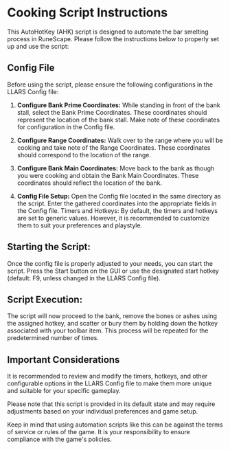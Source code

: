 # Cooking Script Instructions
This AutoHotKey (AHK) script is designed to automate the bar smelting process in RuneScape. Please follow the instructions below to properly set up and use the script:

## Config File
Before using the script, please ensure the following configurations in the LLARS Config file:

1. **Configure Bank Prime Coordinates:** While standing in front of the bank stall, select the Bank Prime Coordinates. These coordinates should represent the location of the bank stall. Make note of these coordinates for configuration in the Config file.

2. **Configure Range Coordinates:** Walk over to the range where you will be cooking and take note of the Range Coordinates. These coordinates should correspond to the location of the range.

3. **Configure Bank Main Coordinates:** Move back to the bank as though you were cooking and obtain the Bank Main Coordinates. These coordinates should reflect the location of the bank.

4. **Config File Setup:** Open the Config file located in the same directory as the script. Enter the gathered coordinates into the appropriate fields in the Config file.
Timers and Hotkeys:
By default, the timers and hotkeys are set to generic values. However, it is recommended to customize them to suit your preferences and playstyle.

## Starting the Script:
Once the config file is properly adjusted to your needs, you can start the script. Press the Start button on the GUI or use the designated start hotkey (default: F9, unless changed in the LLARS Config file).

## Script Execution:
The script will now proceed to the bank, remove the bones or ashes using the assigned hotkey, and scatter or bury them by holding down the hotkey associated with your toolbar item. This process will be repeated for the predetermined number of times.

## Important Considerations
It is recommended to review and modify the timers, hotkeys, and other configurable options in the LLARS Config file to make them more unique and suitable for your specific gameplay.

Please note that this script is provided in its default state and may require adjustments based on your individual preferences and game setup.

Keep in mind that using automation scripts like this can be against the terms of service or rules of the game. It is your responsibility to ensure compliance with the game's policies.
